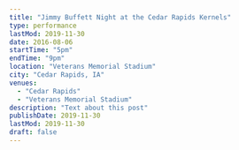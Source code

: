 ```yaml
---
title: "Jimmy Buffett Night at the Cedar Rapids Kernels"
type: performance
lastMod: 2019-11-30
date: 2016-08-06
startTime: "5pm"
endTime: "9pm"
location: "Veterans Memorial Stadium"
city: "Cedar Rapids, IA"
venues:
  - "Cedar Rapids"
  - "Veterans Memorial Stadium"
description: "Text about this post"
publishDate: 2019-11-30
lastMod: 2019-11-30
draft: false
---
```

